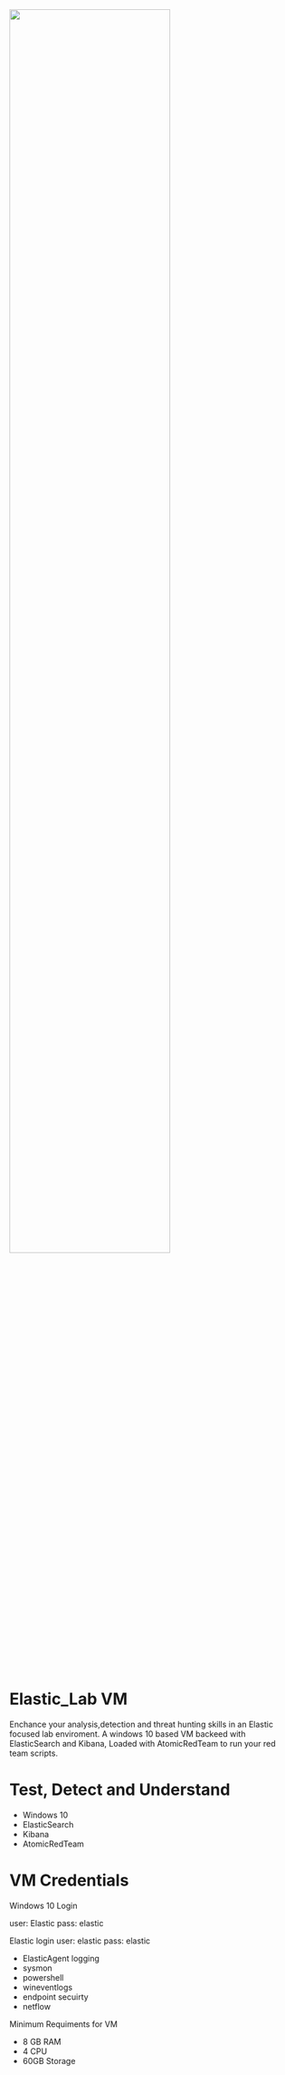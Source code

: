 

<img src="https://logodix.com/logo/1687834.png" width=75% height=75%>


# Elastic_Lab VM

Enchance your analysis,detection and threat hunting skills in an Elastic focused lab enviroment. A windows 10 based VM backeed with ElasticSearch and Kibana, Loaded with AtomicRedTeam to run your red team scripts. 

# Test, Detect and Understand

* Windows 10
* ElasticSearch
* Kibana
* AtomicRedTeam

# VM Credentials

Windows 10 Login

user: Elastic
pass: elastic

Elastic login
user: elastic
pass: elastic





* ElasticAgent logging 
* sysmon
* powershell
* wineventlogs
* endpoint secuirty
* netflow

Minimum Requiments for VM

* 8 GB RAM
* 4 CPU
* 60GB Storage


